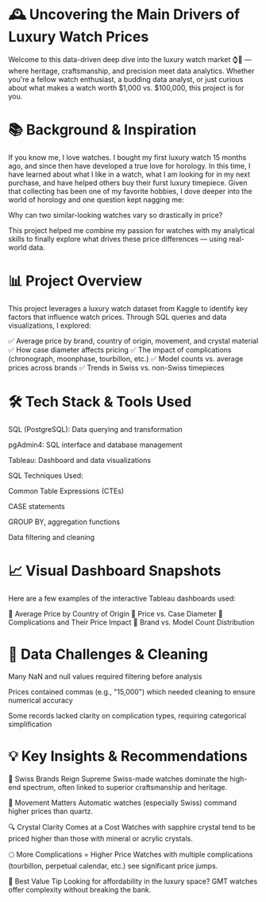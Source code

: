 # 🕰️ Uncovering the Main Drivers of Luxury Watch Prices
Welcome to this data-driven deep dive into the luxury watch market ⌚💎 — where heritage, craftsmanship, and precision meet data analytics. Whether you're a fellow watch enthusiast, a budding data analyst, or just curious about what makes a watch worth $1,000 vs. $100,000, this project is for you.

# 📚 Background & Inspiration
If you know me, I love watches. I bought my first luxury watch 15 months ago, and since then have developed a true love for horology. In this time, I have learned about what I like in a watch, what I am looking for in my next purchase, and have helped others buy their furst luxury timepiece. Given that collecting has been one of my favorite hobbies, I dove deeper into the world of horology and one question kept nagging me:

Why can two similar-looking watches vary so drastically in price?

This project helped me combine my passion for watches with my analytical skills to finally explore what drives these price differences — using real-world data.

# 📊 Project Overview
This project leverages a luxury watch dataset from Kaggle to identify key factors that influence watch prices. Through SQL queries and data visualizations, I explored:

✅ Average price by brand, country of origin, movement, and crystal material
✅ How case diameter affects pricing
✅ The impact of complications (chronograph, moonphase, tourbillon, etc.)
✅ Model counts vs. average prices across brands
✅ Trends in Swiss vs. non-Swiss timepieces

# 🛠️ Tech Stack & Tools Used
SQL (PostgreSQL): Data querying and transformation

pgAdmin4:	SQL interface and database management

Tableau:	Dashboard and data visualizations


SQL Techniques Used:

Common Table Expressions (CTEs)

CASE statements

GROUP BY, aggregation functions

Data filtering and cleaning

# 📈 Visual Dashboard Snapshots
Here are a few examples of the interactive Tableau dashboards used:

📍 Average Price by Country of Origin
📍 Price vs. Case Diameter
📍 Complications and Their Price Impact
📍 Brand vs. Model Count Distribution

# 🧹 Data Challenges & Cleaning
Many NaN and null values required filtering before analysis

Prices contained commas (e.g., "15,000") which needed cleaning to ensure numerical accuracy

Some records lacked clarity on complication types, requiring categorical simplification

# 💡 Key Insights & Recommendations
🧭 Swiss Brands Reign Supreme
Swiss-made watches dominate the high-end spectrum, often linked to superior craftsmanship and heritage.

🔧 Movement Matters
Automatic watches (especially Swiss) command higher prices than quartz.

🔍 Crystal Clarity Comes at a Cost
Watches with sapphire crystal tend to be priced higher than those with mineral or acrylic crystals.

🌕 More Complications = Higher Price
Watches with multiple complications (tourbillon, perpetual calendar, etc.) see significant price jumps.

💸 Best Value Tip
Looking for affordability in the luxury space? GMT watches offer complexity without breaking the bank.

